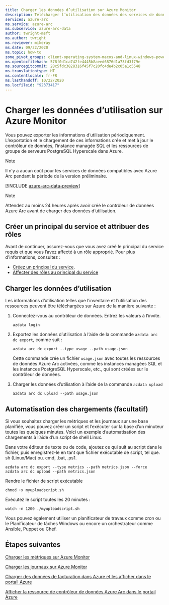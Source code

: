 ```yaml
---
title: Charger les données d’utilisation sur Azure Monitor
description: Télécharger l’utilisation des données des services de données Azure Arc sur Azure Monitor
services: azure-arc
ms.service: azure-arc
ms.subservice: azure-arc-data
author: twright-msft
ms.author: twright
ms.reviewer: mikeray
ms.date: 09/22/2020
ms.topic: how-to
zone_pivot_groups: client-operating-system-macos-and-linux-windows-powershell
ms.openlocfilehash: 578f0d1ca742fe4445b8aeed6876d1a73fd3f79e
ms.sourcegitcommit: 28c5fdc3828316f45f7c20fc4de4b2c05a1c5548
ms.translationtype: HT
ms.contentlocale: fr-FR
ms.lasthandoff: 10/22/2020
ms.locfileid: "92373417"
---
```

# <a name="upload-usage-data-to-azure-monitor"></a>Charger les données d’utilisation sur Azure Monitor

Vous pouvez exporter les informations d’utilisation périodiquement. L’exportation et le chargement de ces informations crée et met à jour le contrôleur de données, l’instance managée SQL et les ressources de groupe de serveurs PostgreSQL Hyperscale dans Azure.

> [!NOTE] 
> Il n’y a aucun coût pour les services de données compatibles avec Azure Arc pendant la période de la version préliminaire.

[!INCLUDE [azure-arc-data-preview](../../../includes/azure-arc-data-preview.md)]


> [!NOTE]
> Attendez au moins 24 heures après avoir créé le contrôleur de données Azure Arc avant de charger des données d’utilisation.

## <a name="create-service-principal-and-assign-roles"></a>Créer un principal du service et attribuer des rôles

Avant de continuer, assurez-vous que vous avez créé le principal du service requis et que vous l’avez affecté à un rôle approprié. Pour plus d'informations, consultez :
* [Créez un principal du service](upload-metrics-and-logs-to-azure-monitor.md#create-service-principal).
* [Affecter des rôles au principal du service](upload-metrics-and-logs-to-azure-monitor.md#assign-roles-to-the-service-principal)

## <a name="upload-usage-data"></a>Charger les données d’utilisation

Les informations d’utilisation telles que l’inventaire et l’utilisation des ressources peuvent être téléchargées sur Azure de la manière suivante :

1. Connectez-vous au contrôleur de données. Entrez les valeurs à l’invite. 

   ```console
   azdata login
   ```

1. Exportez les données d’utilisation à l’aide de la commande `azdata arc dc export`, comme suit :

   ```console
   azdata arc dc export --type usage --path usage.json
   ```
 
   Cette commande crée un fichier `usage.json` avec toutes les ressources de données Azure Arc activées, comme les instances managées SQL et les instances PostgreSQL Hyperscale, etc., qui sont créées sur le contrôleur de données.

2. Charger les données d’utilisation à l’aide de la commande ```azdata upload```

   ```console
   azdata arc dc upload --path usage.json
   ```

## <a name="automating-uploads-optional"></a>Automatisation des chargements (facultatif)

Si vous souhaitez charger les métriques et les journaux sur une base planifiée, vous pouvez créer un script et l’exécuter sur la base d’un minuteur toutes les quelques minutes. Voici un exemple d’automatisation des chargements à l’aide d’un script de shell Linux.

Dans votre éditeur de texte ou de code, ajoutez ce qui suit au script dans le fichier, puis enregistrez-le en tant que fichier exécutable de script, tel que. sh (Linux/Mac) ou. cmd, .bat, .ps1.

```console
azdata arc dc export --type metrics --path metrics.json --force
azdata arc dc upload --path metrics.json
```

Rendre le fichier de script exécutable

```console
chmod +x myuploadscript.sh
```

Exécutez le script toutes les 20 minutes :

```console
watch -n 1200 ./myuploadscript.sh
```

Vous pouvez également utiliser un planificateur de travaux comme cron ou le Planificateur de tâches Windows ou encore un orchestrateur comme Ansible, Puppet ou Chef.

## <a name="next-steps"></a>Étapes suivantes

[Charger les métriques sur Azure Monitor](upload-metrics.md)

[Charger les journaux sur Azure Monitor](upload-logs.md)

[Charger des données de facturation dans Azure et les afficher dans le portail Azure](view-billing-data-in-azure.md)

[Afficher la ressource de contrôleur de données Azure Arc dans le portail Azure](view-data-controller-in-azure-portal.md)
